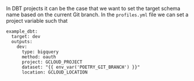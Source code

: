 In DBT projects it can be the case that we want to set the target schema name
based on the current Git branch. In the `profiles.yml` file we can set a
project variable such that

```ỳaml
example_dbt:
  target: dev
  outputs:
    dev:
      type: bigquery
      method: oauth
      project: GCLOUD_PROJECT
      dataset: "{{ env_var('POETRY_GIT_BRANCH') }}"
      location: GCLOUD_LOCATION
```
